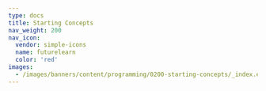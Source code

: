 ```yaml
---
type: docs
title: Starting Concepts
nav_weight: 200
nav_icon:
  vendor: simple-icons
  name: futurelearn
  color: 'red'
images:
  - /images/banners/content/programming/0200-starting-concepts/_index.en.png
---
```

